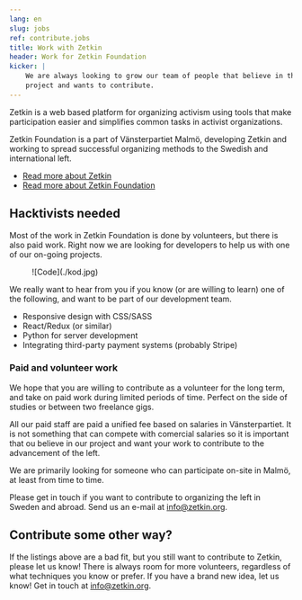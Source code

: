 ```yaml
---
lang: en
slug: jobs
ref: contribute.jobs
title: Work with Zetkin
header: Work for Zetkin Foundation
kicker: |
    We are always looking to grow our team of people that believe in the Zetkin
    project and wants to contribute.
---
```


Zetkin is a web based platform for organizing activism using tools that make
participation easier and simplifies common tasks in activist organizations.

Zetkin Foundation is a part of Vänsterpartiet Malmö, developing Zetkin and
working to spread successful organizing methods to the Swedish and
international left.

* [Read more about Zetkin](/en/zetkin)
* [Read more about Zetkin Foundation](/en/foundation)

## Hacktivists needed
Most of the work in Zetkin Foundation is done by volunteers, but there is also
paid work. Right now we are looking for developers to help us with one of our
on-going projects.

<figure markdown="1">
![Code](./kod.jpg)
</figure>

We really want to hear from you if you know (or are willing to learn) one of
the following, and want to be part of our development team.

* Responsive design with CSS/SASS
* React/Redux (or similar)
* Python for server development
* Integrating third-party payment systems (probably Stripe)

### Paid and volunteer work
We hope that you are willing to contribute as a volunteer for the long term,
and take on paid work during limited periods of time. Perfect on the side of
studies or between two freelance gigs.

All our paid staff are paid a unified fee based on salaries in Vänsterpartiet.
It is not something that can compete with comercial salaries so it is
important that ou believe in our project and want your work to contribute to
the advancement of the left.

We are primarily looking for someone who can participate on-site in Malmö, at
least from time to time.

Please get in touch if you want to contribute to organizing the left in Sweden
and abroad. Send us an e-mail at [info@zetkin.org](mailto:info@zetkin.org).

## Contribute some other way?
If the listings above are a bad fit, but you still want to contribute to Zetkin,
please let us know! There is always room for more volunteers, regardless of
what techniques you know or prefer. If you have a brand new idea, let us know!
Get in touch at [info@zetkin.org](mailto:info@zetkin.org).
